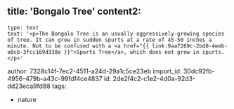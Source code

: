title: 'Bongalo Tree'
content2:
  -
    type: text
    text: '<p>The Bongalo Tree is an usually aggressively-growing species of tree. It can grow in sudden spurts at a rate of 45-50 inches a minute. Not to be confused with a <a href="{{ link:9aa7269c-2bd0-4eeb-a0cb-3fcc169d338e }}">Sports Tree</a>, which does not grow in spurts.</p>'
author: 7328c14f-7ec2-4511-a24d-29a1c5ce23eb
import_id: 30dc92fb-4956-479b-a43c-99fdf4ce4837
id: 2de2f4c2-c1e2-4d0a-92d3-dd23eca9fd88
tags:
  - nature
